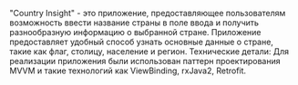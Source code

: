 "Country Insight" - это приложение, предоставляющее пользователям возможность ввести название страны в поле ввода и получить разнообразную информацию о выбранной стране. Приложение предоставляет удобный способ узнать основные данные о стране, такие как флаг, столицу, население и регион.
Технические детали:
Для реализации приложения были использован паттерн проектирования MVVM и такие технологий как ViewBinding, rxJava2, Retrofit.
